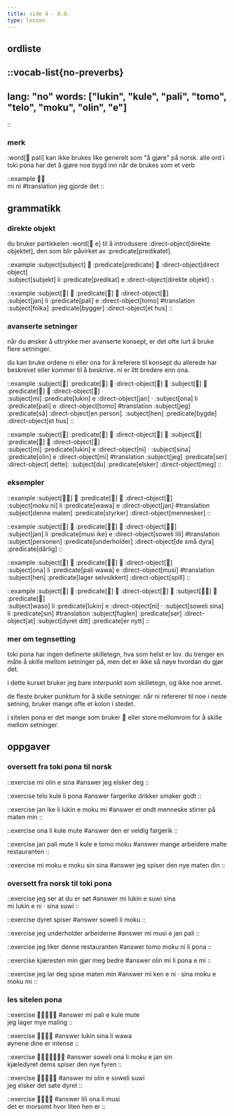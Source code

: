 ```yaml
---
title: side 4 - D.O.
type: lesson
---
```


## ordliste
::vocab-list{no-preverbs}
---
lang: "no"
words: ["lukin", "kule", "pali", "tomo", "telo", "moku", "olin", "e"]
---
::

### merk
 :word[󱥉 pali] kan ikke brukes like generelt som "å gjøre" på norsk. alle ord i toki pona har det å gjøre noe bygd inn når de brukes som et verb 

::example
󱤴󱥁 \
mi ni
#translation
jeg gjorde det
::

## grammatikk
### direkte objekt

du bruker partikkelen :word[󱤉 e] til å introdusere :direct-object[direkte objektet], den som blir påvirket av :predicate[predikatet].

::example
:subject[subject] 󱤧 :predicate[predicate] 󱤉 :direct-object[direct object] \
:subject[subjekt] li :predicate[predikat] e :direct-object[direkte objekt]
::

::example
:subject[󱤑] 󱤧 :predicate[󱥉] 󱤉 :direct-object[󱥭] \
:subject[jan] li :predicate[pali] e :direct-object[tomo]
#translation
:subject[folka] :predicate[bygger] :direct-object[et hus]
::

### avanserte setninger

når du ønsker å uttrykke mer avanserte konsept, er det ofte lurt å bruke flere setninger.

du kan bruke ordene ni eller ona for å referere til konsept du allerede har beskrevet eller kommer til å beskrive. ni er litt bredere enn ona. 

::example
:subject[󱤴] :predicate[󱤮] 󱤉 :direct-object[󱤑] 󱦜 :subject[󱥆] 󱤧 :predicate[󱥉] 󱤉 :direct-object[󱥭] \
:subject[mi] :predicate[lukin] e :direct-object[jan] · :subject[ona] li :predicate[pali] e :direct-object[tomo]
#translation
:subject[jeg] :predicate[så] :direct-object[en person]. :subject[hen] :predicate[bygde] :direct-object[et hus]
::

::example
:subject[󱤴] :predicate[󱤮] 󱤉 :direct-object[󱥁] 󱦜 :subject[󱥞] :predicate[󱥅] 󱤉 :direct-object[󱤴] \
:subject[mi] :predicate[lukin] e :direct-object[ni] · :subject[sina] :predicate[olin] e :direct-object[mi]
#translation
:subject[jeg] :predicate[ser] :direct-object[ dette]: :subject[du] :predicate[elsker] :direct-object[meg]
::

### eksempler

::example
:subject[󱤶󱥁] 󱤧 :predicate[󱥵] 󱤉 :direct-object[󱤑] \
:subject[moku ni] li :predicate[wawa] e :direct-object[jan]
#translation
:subject[denne maten] :predicate[styrker] :direct-object[mennesker]
::

::example
:subject[󱤑] 󱤧 :predicate[󱤻󱤍] 󱤉 :direct-object[󱥢󱤨] \
:subject[jan] li :predicate[musi ike] e :direct-object[soweli lili]
#translation
:subject[personen] :predicate[underholder] :direct-object[de små dyra] :predicate[dårlig]
::

::example
:subject[󱥆] 󱤧 :predicate[󱥉󱥵] 󱤉 :direct-object[󱤻] \
:subject[ona] li :predicate[pali wawa] e :direct-object[musi]
#translation
:subject[hen] :predicate[lager selvsikkert] :direct-object[spill]
::

::example
:subject[󱥴] 󱤧 :predicate[󱤮] 󱤉 :direct-object[󱥁] 󱦜 :subject[󱥢󱥞] 󱤧 :predicate[󱥝] \
:subject[waso] li :predicate[lukin] e :direct-object[ni] · :subject[soweli sina] li :predicate[sin]
#translation
:subject[fuglen] :predicate[ser] :direct-object[at] :subject[dyret ditt] :predicate[er nytt]
::

### mer om tegnsetting

toki pona har ingen definerte skilletegn, hva som helst er lov. du trenger en måte å skille mellom setninger på, men det er ikke så nøye hvordan du gjør det.

i dette kurset bruker jeg bare interpunkt som skilletegn, og ikke noe annet.

de fleste bruker punktum for å skille setninger. når ni refererer til noe i neste setning, bruker mange ofte et kolon i stedet.

i sitelen pona er det mange som bruker 󱦜 eller store mellomrom for å skille mellom setninger.

## oppgaver
### oversett fra toki pona til norsk
::exercise
mi olin e sina
#answer
jeg elsker deg
::

::exercise
telo kule li pona
#answer
fargerike drikker smaker godt
::

::exercise
jan ike li lukin e moku mi
#answer
et ondt menneske stirrer på maten min
::

::exercise
ona li kule mute
#answer
den er veldig fargerik
::

::exercise
jan pali mute li kule e tomo moku
#answer
mange arbeidere malte restauranten
::

::exercise
mi moku e moku sin sina
#answer
jeg spiser den nye maten din
::

### oversett fra norsk til toki pona 
::exercise
jeg ser at du er søt
#answer
mi lukin e suwi sina \
mi lukin e ni · sina suwi
::

::exercise
dyret spiser
#answer
soweli li moku
::

::exercise
jeg underholder arbeiderne
#answer
mi musi e jan pali
::

::exercise
jeg liker denne restauranten
#answer
tomo moku ni li pona
::

::exercise
kjæresten min gjør meg bedre
#answer
olin mi li pona e mi
::

::exercise
jeg lar deg spise maten min
#answer
mi ken e ni · sina moku e moku mi
::

### les sitelen pona
::exercise
󱤴󱥉󱤉󱤞󱤼
#answer
mi pali e kule mute \
jeg lager mye maling
::

::exercise
󱤮󱥞󱤧󱥵
#answer
lukin sina li wawa \
øynene dine er intense
::

::exercise
󱥢󱥆󱤧󱤶󱤉󱤑󱥝
#answer
soweli ona li moku e jan sin \
kjæledyret dems spiser den nye fyren
::

::exercise
󱤴󱥅󱤉󱥢󱥦
#answer
mi olin e soweli suwi \
jeg elsker det søte dyret
::

::exercise
󱤨󱥆󱤧󱤻
#answer
lili ona li musi \
det er morsomt hvor liten hen er
::